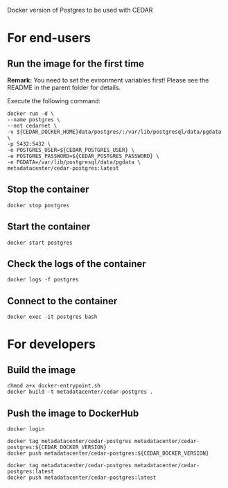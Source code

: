 Docker version of Postgres to be used with CEDAR

# For end-users

## Run the image for the first time

**Remark:** You need to set the evironment variables first! Please see the README in the parent folder for details.

Execute the following command:

````
docker run -d \
--name postgres \
--net cedarnet \
-v ${CEDAR_DOCKER_HOME}data/postgres/:/var/lib/postgresql/data/pgdata \
-p 5432:5432 \
-e POSTGRES_USER=${CEDAR_POSTGRES_USER} \
-e POSTGRES_PASSWORD=${CEDAR_POSTGRES_PASSWORD} \
-e PGDATA=/var/lib/postgresql/data/pgdata \
metadatacenter/cedar-postgres:latest
````

## Stop the container

    docker stop postgres

## Start the container

    docker start postgres

## Check the logs of the container

    docker logs -f postgres

## Connect to the container

    docker exec -it postgres bash

# For developers

## Build the image

````
chmod a+x docker-entrypoint.sh
docker build -t metadatacenter/cedar-postgres .
````

## Push the image to DockerHub

````
docker login

docker tag metadatacenter/cedar-postgres metadatacenter/cedar-postgres:${CEDAR_DOCKER_VERSION}
docker push metadatacenter/cedar-postgres:${CEDAR_DOCKER_VERSION}

docker tag metadatacenter/cedar-postgres metadatacenter/cedar-postgres:latest
docker push metadatacenter/cedar-postgres:latest
````
